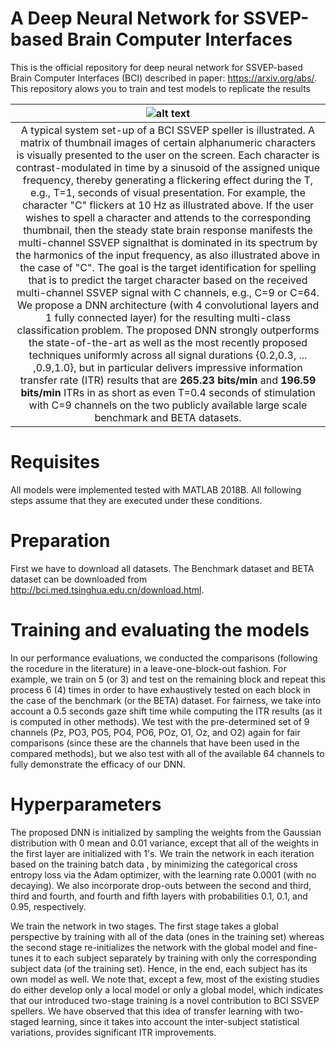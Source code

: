 # A Deep Neural Network for SSVEP-based Brain Computer Interfaces
This is the official repository for deep neural network for SSVEP-based Brain Computer Interfaces (BCI) described in paper: https://arxiv.org/abs/.
This repository alows you to train and test models to replicate the results

|![alt text](https://github.com/osmanberke/Deep-SSVEP-BCI/blob/main/system.png)|
|:--:| 
|A typical system set-up of a BCI SSVEP speller is illustrated. A matrix of thumbnail images of certain alphanumeric characters is visually presented to the user on the screen. Each character is contrast-modulated in time by a sinusoid of the assigned unique frequency, thereby generating a flickering effect during the T, e.g., T=1, seconds of visual presentation. For example, the character "C" flickers at 10 Hz as illustrated above. If the user wishes to spell a character and attends to the corresponding thumbnail, then the steady state brain response manifests the multi-channel SSVEP signalthat is dominated in its spectrum by the harmonics of the input frequency, as also illustrated above in the case of "C". The goal is the target identification for spelling that is to predict the target character based on the received multi-channel SSVEP signal with C channels, e.g., C=9 or C=64. We propose a DNN architecture (with 4 convolutional layers and 1 fully connected layer) for the resulting multi-class classification problem. The proposed DNN strongly outperforms the state-of-the-art as well as the most recently proposed techniques uniformly across all signal durations {0.2,0.3, ... ,0.9,1.0}, but in particular delivers impressive information transfer rate (ITR) results that are **265.23 bits/min** and **196.59 bits/min** ITRs in as short as even T=0.4 seconds of stimulation with C=9 channels on the two publicly available large scale benchmark and BETA datasets.|


# Requisites

All models were implemented tested with MATLAB 2018B. All following steps assume that they are executed under these conditions.

# Preparation
First we have to download all datasets.
The Benchmark dataset and BETA dataset can be downloaded from http://bci.med.tsinghua.edu.cn/download.html.



# Training and evaluating the models
In our performance evaluations, we conducted the comparisons (following the rocedure in the literature) in a leave-one-block-out fashion.
For example, we train on 5 (or 3) and test on the remaining block and repeat this process 6 (4) times in order to have exhaustively tested on each block in the case of the benchmark (or the BETA) dataset. For fairness, we take into account a 0.5 seconds gaze shift time while computing the ITR results (as it is computed in other methods). We test with the pre-determined set of 9 channels (Pz, PO3, PO5, PO4, PO6, POz, O1, Oz, and O2) again for fair comparisons (since these are the channels that have been used in the compared methods), but we also test with all of the available 64 channels to fully demonstrate the efficacy of our DNN. 
# Hyperparameters
The proposed DNN is initialized by sampling the weights from the Gaussian distribution with 0 mean and 0.01 variance, except that all of the weights in the first layer are initialized with 1's. We train the network in each iteration based on the training batch data , by minimizing the categorical cross entropy loss via the Adam optimizer, with the learning rate 0.0001 (with no decaying). We also incorporate drop-outs between the second and third, third and fourth, and fourth and fifth layers with probabilities 0.1, 0.1, and 0.95, respectively. 

We train the network in two stages. The first stage takes a global perspective by training with all of the data (ones in the training set) whereas the second stage re-initializes the network with the global model and fine-tunes it to each subject separately by training with only the corresponding subject data (of the training set). Hence, in the end, each subject has its own model as well. We note that, except a few, most of the existing studies do either develop only a local model or only a global model, which indicates that our introduced two-stage training is a novel contribution to BCI SSVEP spellers. We have observed that this idea of transfer learning with two-staged learning, since it takes into account the inter-subject statistical variations, provides significant ITR improvements.
